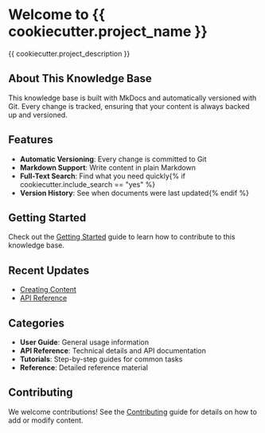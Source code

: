 # Welcome to {{ cookiecutter.project_name }}

{{ cookiecutter.project_description }}

## About This Knowledge Base

This knowledge base is built with MkDocs and automatically
versioned with Git. Every change is tracked, ensuring
that your content is always backed up and versioned.

## Features

- **Automatic Versioning**: Every change is committed to Git
- **Markdown Support**: Write content in plain Markdown
- **Full-Text Search**: Find what you need quickly{% if cookiecutter.include_search == "yes" %}
- **Version History**: See when documents were last updated{% endif %}

## Getting Started

Check out the [Getting Started](getting-started.md) guide to learn how to contribute to this knowledge base.

## Recent Updates

- [Creating Content](user-guide/creating-content.md)
- [API Reference](api-reference.md)

## Categories

- **User Guide**: General usage information
- **API Reference**: Technical details and API documentation
- **Tutorials**: Step-by-step guides for common tasks
- **Reference**: Detailed reference material

## Contributing

We welcome contributions! See the [Contributing](contributing.md) guide for details on how to add or modify content.
